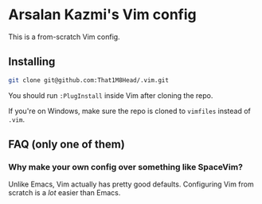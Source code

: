 # Arsalan Kazmi's Vim config

This is a from-scratch Vim config.

## Installing
```sh
git clone git@github.com:That1M8Head/.vim.git
```
You should run `:PlugInstall` inside Vim after cloning the repo.

If you're on Windows, make sure the repo is cloned to `vimfiles` instead of `.vim`.

## FAQ (only one of them)
### Why make your own config over something like SpaceVim?
Unlike Emacs, Vim actually has pretty good defaults. Configuring Vim from scratch is a *lot* easier than Emacs.
